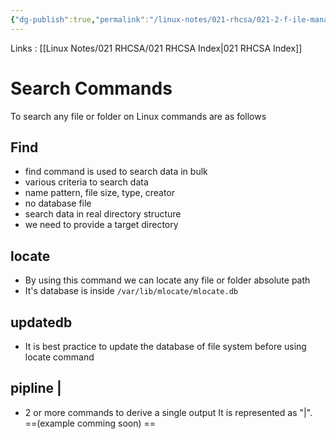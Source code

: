 ```yaml
---
{"dg-publish":true,"permalink":"/linux-notes/021-rhcsa/021-2-f-ile-management/021-2-4-search-commands-on-linux/"}
---
```


Links : [[Linux Notes/021 RHCSA/021 RHCSA Index\|021 RHCSA Index]]

# Search Commands

To search any file or folder on Linux commands are as follows

## Find
- find command is used to search data in bulk
- various criteria to search data
- name pattern, file size, type, creator
- no database file
- search data in real directory structure
- we need to provide a target directory

## locate 
- By using this command we can locate any file or folder absolute path
- It's database is inside `/var/lib/mlocate/mlocate.db`
## updatedb  
- It is best practice to update the database of file system before using locate command
## pipline | 
- 2 or more commands to derive a single output It is represented as "|". ==(example comming soon) ==